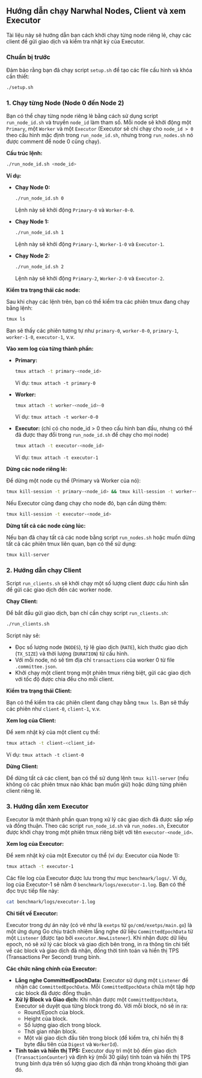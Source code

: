 ## Hướng dẫn chạy Narwhal Nodes, Client và xem Executor

Tài liệu này sẽ hướng dẫn bạn cách khởi chạy từng node riêng lẻ, chạy các client để gửi giao dịch và kiểm tra nhật ký của Executor.

### Chuẩn bị trước

Đảm bảo rằng bạn đã chạy script `setup.sh` để tạo các file cấu hình và khóa cần thiết:

```bash
./setup.sh
```

### 1. Chạy từng Node (Node 0 đến Node 2)

Bạn có thể chạy từng node riêng lẻ bằng cách sử dụng script `run_node_id.sh` và truyền `node_id` làm tham số. Mỗi node sẽ khởi động một `Primary`, một `Worker` và một `Executor` (Executor sẽ chỉ chạy cho `node_id > 0` theo cấu hình mặc định trong `run_node_id.sh`, nhưng trong `run_nodes.sh` nó được comment để node 0 cũng chạy).

**Cấu trúc lệnh:**

```bash
./run_node_id.sh <node_id>
```

**Ví dụ:**

*   **Chạy Node 0:**
    ```bash
    ./run_node_id.sh 0
    ```
    Lệnh này sẽ khởi động `Primary-0` và `Worker-0-0`.

*   **Chạy Node 1:**
    ```bash
    ./run_node_id.sh 1
    ```
    Lệnh này sẽ khởi động `Primary-1`, `Worker-1-0` và `Executor-1`.

*   **Chạy Node 2:**
    ```bash
    ./run_node_id.sh 2
    ```
    Lệnh này sẽ khởi động `Primary-2`, `Worker-2-0` và `Executor-2`.

**Kiểm tra trạng thái các node:**

Sau khi chạy các lệnh trên, bạn có thể kiểm tra các phiên tmux đang chạy bằng lệnh:

```bash
tmux ls
```

Bạn sẽ thấy các phiên tương tự như `primary-0`, `worker-0-0`, `primary-1`, `worker-1-0`, `executor-1`, v.v.

**Vào xem log của từng thành phần:**

*   **Primary:**
    ```bash
    tmux attach -t primary-<node_id>
    ```
    Ví dụ: `tmux attach -t primary-0`

*   **Worker:**
    ```bash
    tmux attach -t worker-<node_id>-0
    ```
    Ví dụ: `tmux attach -t worker-0-0`

*   **Executor:** (chỉ có cho node_id > 0 theo cấu hình ban đầu, nhưng có thể đã được thay đổi trong `run_node_id.sh` để chạy cho mọi node)
    ```bash
    tmux attach -t executor-<node_id>
    ```
    Ví dụ: `tmux attach -t executor-1`

**Dừng các node riêng lẻ:**

Để dừng một node cụ thể (Primary và Worker của nó):

```bash
tmux kill-session -t primary-<node_id> && tmux kill-session -t worker-<node_id>-0
```

Nếu Executor cũng đang chạy cho node đó, bạn cần dừng thêm:

```bash
tmux kill-session -t executor-<node_id>
```

**Dừng tất cả các node cùng lúc:**

Nếu bạn đã chạy tất cả các node bằng script `run_nodes.sh` hoặc muốn dừng tất cả các phiên tmux liên quan, bạn có thể sử dụng:

```bash
tmux kill-server
```

### 2. Hướng dẫn chạy Client

Script `run_clients.sh` sẽ khởi chạy một số lượng client được cấu hình sẵn để gửi các giao dịch đến các worker node.

**Chạy Client:**

Để bắt đầu gửi giao dịch, bạn chỉ cần chạy script `run_clients.sh`:

```bash
./run_clients.sh
```

Script này sẽ:
*   Đọc số lượng node (`NODES`), tỷ lệ giao dịch (`RATE`), kích thước giao dịch (`TX_SIZE`) và thời lượng (`DURATION`) từ cấu hình.
*   Với mỗi node, nó sẽ tìm địa chỉ `transactions` của worker 0 từ file `.committee.json`.
*   Khởi chạy một client trong một phiên tmux riêng biệt, gửi các giao dịch với tốc độ được chia đều cho mỗi client.

**Kiểm tra trạng thái Client:**

Bạn có thể kiểm tra các phiên client đang chạy bằng `tmux ls`. Bạn sẽ thấy các phiên như `client-0`, `client-1`, v.v.

**Xem log của Client:**

Để xem nhật ký của một client cụ thể:

```bash
tmux attach -t client-<client_id>
```
Ví dụ: `tmux attach -t client-0`

**Dừng Client:**

Để dừng tất cả các client, bạn có thể sử dụng lệnh `tmux kill-server` (nếu không có các phiên tmux nào khác bạn muốn giữ) hoặc dừng từng phiên client riêng lẻ.

### 3. Hướng dẫn xem Executor

Executor là một thành phần quan trọng xử lý các giao dịch đã được sắp xếp và đồng thuận. Theo các script `run_node_id.sh` và `run_nodes.sh`, Executor được khởi chạy trong một phiên tmux riêng biệt với tên `executor-<node_id>`.

**Xem log của Executor:**

Để xem nhật ký của một Executor cụ thể (ví dụ: Executor của Node 1):

```bash
tmux attach -t executor-1
```

Các file log của Executor được lưu trong thư mục `benchmark/logs/`. Ví dụ, log của Executor-1 sẽ nằm ở `benchmark/logs/executor-1.log`. Bạn có thể đọc trực tiếp file này:

```bash
cat benchmark/logs/executor-1.log
```

**Chi tiết về Executor:**

Executor trong dự án này (có vẻ như là `exetps` từ `go/cmd/exetps/main.go`) là một ứng dụng Go chịu trách nhiệm lắng nghe dữ liệu `CommittedEpochData` từ một `Listener` (được tạo bởi `executor.NewListener`). Khi nhận được dữ liệu epoch, nó sẽ xử lý các block và giao dịch bên trong, in ra thông tin chi tiết về các block và giao dịch đã nhận, đồng thời tính toán và hiển thị TPS (Transactions Per Second) trung bình.

**Các chức năng chính của Executor:**

*   **Lắng nghe CommittedEpochData:** Executor sử dụng một `Listener` để nhận các `CommittedEpochData`. Mỗi `CommittedEpochData` chứa một tập hợp các block đã được đồng thuận.
*   **Xử lý Block và Giao dịch:** Khi nhận được một `CommittedEpochData`, Executor sẽ duyệt qua từng block trong đó. Với mỗi block, nó sẽ in ra:
    *   Round/Epoch của block.
    *   Height của block.
    *   Số lượng giao dịch trong block.
    *   Thời gian nhận block.
    *   Một vài giao dịch đầu tiên trong block (để kiểm tra, chỉ hiển thị 8 byte đầu tiên của `Digest` và `WorkerId`).
*   **Tính toán và hiển thị TPS:** Executor duy trì một bộ đếm giao dịch (`TransactionCounter`) và định kỳ (mỗi 30 giây) tính toán và hiển thị TPS trung bình dựa trên số lượng giao dịch đã nhận trong khoảng thời gian đó.